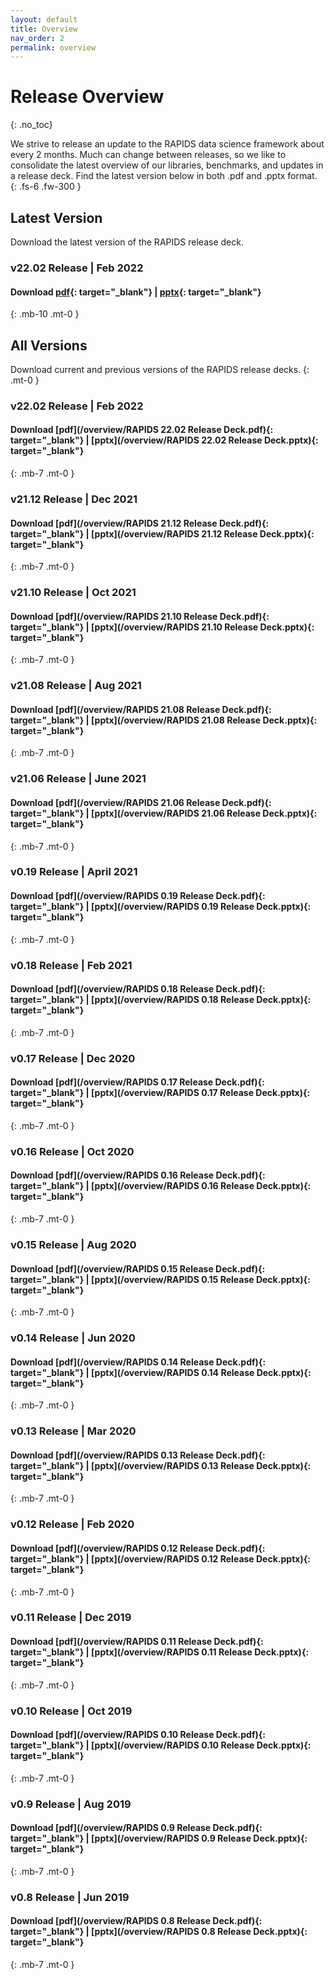 ```yaml
---
layout: default
title: Overview
nav_order: 2
permalink: overview
---
```


# Release Overview
{: .no_toc}

We strive to release an update to the RAPIDS data science framework about every 2 months. Much can change between releases, so we like to consolidate the latest overview of our libraries, benchmarks, and updates in a release deck. Find the latest version below in both .pdf and .pptx format. 
{: .fs-6 .fw-300 }

## Latest Version

Download the latest version of the RAPIDS release deck.

### v22.02 Release | Feb 2022

#### Download **[pdf](/overview/latest.pdf){: target="_blank"}** | **[pptx](/overview/latest.pptx){: target="_blank"}**
{: .mb-10 .mt-0 }


## All Versions

Download current and previous versions of the RAPIDS release decks.
{: .mt-0 }

### v22.02 Release | Feb 2022

#### Download **[pdf](/overview/RAPIDS 22.02 Release Deck.pdf){: target="_blank"}** | **[pptx](/overview/RAPIDS 22.02 Release Deck.pptx){: target="_blank"}** 
{: .mb-7 .mt-0 }

### v21.12 Release | Dec 2021

#### Download **[pdf](/overview/RAPIDS 21.12 Release Deck.pdf){: target="_blank"}** | **[pptx](/overview/RAPIDS 21.12 Release Deck.pptx){: target="_blank"}** 
{: .mb-7 .mt-0 }

### v21.10 Release | Oct 2021

#### Download **[pdf](/overview/RAPIDS 21.10 Release Deck.pdf){: target="_blank"}** | **[pptx](/overview/RAPIDS 21.10 Release Deck.pptx){: target="_blank"}** 
{: .mb-7 .mt-0 }

### v21.08 Release | Aug 2021

#### Download **[pdf](/overview/RAPIDS 21.08 Release Deck.pdf){: target="_blank"}** | **[pptx](/overview/RAPIDS 21.08 Release Deck.pptx){: target="_blank"}** 
{: .mb-7 .mt-0 }

### v21.06 Release | June 2021

#### Download **[pdf](/overview/RAPIDS 21.06 Release Deck.pdf){: target="_blank"}** | **[pptx](/overview/RAPIDS 21.06 Release Deck.pptx){: target="_blank"}** 
{: .mb-7 .mt-0 }

### v0.19 Release | April 2021

#### Download **[pdf](/overview/RAPIDS 0.19 Release Deck.pdf){: target="_blank"}** | **[pptx](/overview/RAPIDS 0.19 Release Deck.pptx){: target="_blank"}** 
{: .mb-7 .mt-0 }

### v0.18 Release | Feb 2021

#### Download **[pdf](/overview/RAPIDS 0.18 Release Deck.pdf){: target="_blank"}** | **[pptx](/overview/RAPIDS 0.18 Release Deck.pptx){: target="_blank"}** 
{: .mb-7 .mt-0 }

### v0.17 Release | Dec 2020

#### Download **[pdf](/overview/RAPIDS 0.17 Release Deck.pdf){: target="_blank"}** | **[pptx](/overview/RAPIDS 0.17 Release Deck.pptx){: target="_blank"}** 
{: .mb-7 .mt-0 }

### v0.16 Release | Oct 2020

#### Download **[pdf](/overview/RAPIDS 0.16 Release Deck.pdf){: target="_blank"}** | **[pptx](/overview/RAPIDS 0.16 Release Deck.pptx){: target="_blank"}** 
{: .mb-7 .mt-0 }

### v0.15 Release | Aug 2020

#### Download **[pdf](/overview/RAPIDS 0.15 Release Deck.pdf){: target="_blank"}** | **[pptx](/overview/RAPIDS 0.15 Release Deck.pptx){: target="_blank"}** 
{: .mb-7 .mt-0 }

### v0.14 Release | Jun 2020

#### Download **[pdf](/overview/RAPIDS 0.14 Release Deck.pdf){: target="_blank"}** | **[pptx](/overview/RAPIDS 0.14 Release Deck.pptx){: target="_blank"}** 
{: .mb-7 .mt-0 }

### v0.13 Release | Mar 2020

#### Download **[pdf](/overview/RAPIDS 0.13 Release Deck.pdf){: target="_blank"}** | **[pptx](/overview/RAPIDS 0.13 Release Deck.pptx){: target="_blank"}** 
{: .mb-7 .mt-0 }

### v0.12 Release | Feb 2020

#### Download **[pdf](/overview/RAPIDS 0.12 Release Deck.pdf){: target="_blank"}** | **[pptx](/overview/RAPIDS 0.12 Release Deck.pptx){: target="_blank"}** 
{: .mb-7 .mt-0 }

### v0.11 Release | Dec 2019

#### Download **[pdf](/overview/RAPIDS 0.11 Release Deck.pdf){: target="_blank"}** | **[pptx](/overview/RAPIDS 0.11 Release Deck.pptx){: target="_blank"}** 
{: .mb-7 .mt-0 }

### v0.10 Release | Oct 2019

#### Download **[pdf](/overview/RAPIDS 0.10 Release Deck.pdf){: target="_blank"}** | **[pptx](/overview/RAPIDS 0.10 Release Deck.pptx){: target="_blank"}** 
{: .mb-7 .mt-0 }

### v0.9 Release | Aug 2019

#### Download **[pdf](/overview/RAPIDS 0.9 Release Deck.pdf){: target="_blank"}** | **[pptx](/overview/RAPIDS 0.9 Release Deck.pptx){: target="_blank"}** 
{: .mb-7 .mt-0 }

### v0.8 Release | Jun 2019

#### Download **[pdf](/overview/RAPIDS 0.8 Release Deck.pdf){: target="_blank"}** | **[pptx](/overview/RAPIDS 0.8 Release Deck.pptx){: target="_blank"}**
{: .mb-7 .mt-0 }

